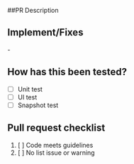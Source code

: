 ##PR Description

## Implement/Fixes
-<JiraTicket>

## How has this been tested?
- [ ] Unit test
- [ ] UI test
- [ ] Snapshot test

## Pull request checklist
1. [ ] Code meets guidelines
2. [ ] No list issue or warning
